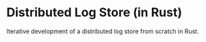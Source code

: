 # Distributed Log Store (in Rust)

Iterative development of a distributed log store from scratch in Rust.
